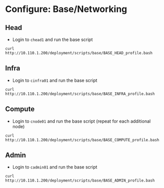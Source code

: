 # Configure: Base/Networking

## Head

- Login to `chead1` and run the base script

```shell
curl http://10.110.1.200/deployment/scripts/base/BASE_HEAD_profile.bash
```

## Infra

- Login to `cinfra01` and run the base script

```shell
curl http://10.110.1.200/deployment/scripts/base/BASE_INFRA_profile.bash
```

## Compute

- Login to `cnode01` and run the base script (repeat for each additional node)

```shell
curl http://10.110.1.200/deployment/scripts/base/BASE_COMPUTE_profile.bash
```

## Admin

- Login to `cadmin01` and run the base script

```shell
curl http://10.110.1.200/deployment/scripts/base/BASE_ADMIN_profile.bash
```
